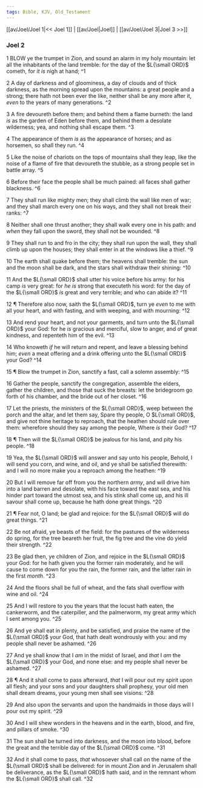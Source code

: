 ```yaml
---
tags: Bible, KJV, Old_Testament
---
```


[[av/Joel/Joel 1|<< Joel 1]] | [[av/Joel|Joel]] | [[av/Joel/Joel 3|Joel 3 >>]]

### Joel 2

1 BLOW ye the trumpet in Zion, and sound an alarm in my holy mountain: let all the inhabitants of the land tremble: for the day of the $L{\small ORD}$ cometh, for _it_ _is_ nigh at hand; ^1

2 A day of darkness and of gloominess, a day of clouds and of thick darkness, as the morning spread upon the mountains: a great people and a strong; there hath not been ever the like, neither shall be any more after it, _even_ to the years of many generations. ^2

3 A fire devoureth before them; and behind them a flame burneth: the land _is_ as the garden of Eden before them, and behind them a desolate wilderness; yea, and nothing shall escape them. ^3

4 The appearance of them _is_ as the appearance of horses; and as horsemen, so shall they run. ^4

5 Like the noise of chariots on the tops of mountains shall they leap, like the noise of a flame of fire that devoureth the stubble, as a strong people set in battle array. ^5

6 Before their face the people shall be much pained: all faces shall gather blackness. ^6

7 They shall run like mighty men; they shall climb the wall like men of war; and they shall march every one on his ways, and they shall not break their ranks: ^7

8 Neither shall one thrust another; they shall walk every one in his path: and _when_ they fall upon the sword, they shall not be wounded. ^8

9 They shall run to and fro in the city; they shall run upon the wall, they shall climb up upon the houses; they shall enter in at the windows like a thief. ^9

10 The earth shall quake before them; the heavens shall tremble: the sun and the moon shall be dark, and the stars shall withdraw their shining: ^10

11 And the $L{\small ORD}$ shall utter his voice before his army: for his camp _is_ very great: for _he_ _is_ strong that executeth his word: for the day of the $L{\small ORD}$ _is_ great and very terrible; and who can abide it? ^11

12 ¶ Therefore also now, saith the $L{\small ORD}$, turn ye _even_ to me with all your heart, and with fasting, and with weeping, and with mourning: ^12

13 And rend your heart, and not your garments, and turn unto the $L{\small ORD}$ your God: for he _is_ gracious and merciful, slow to anger, and of great kindness, and repenteth him of the evil. ^13

14 Who knoweth _if_ he will return and repent, and leave a blessing behind him; _even_ a meat offering and a drink offering unto the $L{\small ORD}$ your God? ^14

15 ¶ Blow the trumpet in Zion, sanctify a fast, call a solemn assembly: ^15

16 Gather the people, sanctify the congregation, assemble the elders, gather the children, and those that suck the breasts: let the bridegroom go forth of his chamber, and the bride out of her closet. ^16

17 Let the priests, the ministers of the $L{\small ORD}$, weep between the porch and the altar, and let them say, Spare thy people, O $L{\small ORD}$, and give not thine heritage to reproach, that the heathen should rule over them: wherefore should they say among the people, Where _is_ their God? ^17

18 ¶ Then will the $L{\small ORD}$ be jealous for his land, and pity his people. ^18

19 Yea, the $L{\small ORD}$ will answer and say unto his people, Behold, I will send you corn, and wine, and oil, and ye shall be satisfied therewith: and I will no more make you a reproach among the heathen: ^19

20 But I will remove far off from you the northern _army_, and will drive him into a land barren and desolate, with his face toward the east sea, and his hinder part toward the utmost sea, and his stink shall come up, and his ill savour shall come up, because he hath done great things. ^20

21 ¶ Fear not, O land; be glad and rejoice: for the $L{\small ORD}$ will do great things. ^21

22 Be not afraid, ye beasts of the field: for the pastures of the wilderness do spring, for the tree beareth her fruit, the fig tree and the vine do yield their strength. ^22

23 Be glad then, ye children of Zion, and rejoice in the $L{\small ORD}$ your God: for he hath given you the former rain moderately, and he will cause to come down for you the rain, the former rain, and the latter rain in the first _month_. ^23

24 And the floors shall be full of wheat, and the fats shall overflow with wine and oil. ^24

25 And I will restore to you the years that the locust hath eaten, the cankerworm, and the caterpiller, and the palmerworm, my great army which I sent among you. ^25

26 And ye shall eat in plenty, and be satisfied, and praise the name of the $L{\small ORD}$ your God, that hath dealt wondrously with you: and my people shall never be ashamed. ^26

27 And ye shall know that I _am_ in the midst of Israel, and _that_ I _am_ the $L{\small ORD}$ your God, and none else: and my people shall never be ashamed. ^27

28 ¶ And it shall come to pass afterward, _that_ I will pour out my spirit upon all flesh; and your sons and your daughters shall prophesy, your old men shall dream dreams, your young men shall see visions: ^28

29 And also upon the servants and upon the handmaids in those days will I pour out my spirit. ^29

30 And I will shew wonders in the heavens and in the earth, blood, and fire, and pillars of smoke. ^30

31 The sun shall be turned into darkness, and the moon into blood, before the great and the terrible day of the $L{\small ORD}$ come. ^31

32 And it shall come to pass, _that_ whosoever shall call on the name of the $L{\small ORD}$ shall be delivered: for in mount Zion and in Jerusalem shall be deliverance, as the $L{\small ORD}$ hath said, and in the remnant whom the $L{\small ORD}$ shall call. ^32
